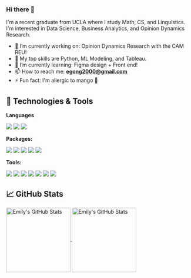 ### Hi there 👋

I'm a recent graduate from UCLA where I study Math, CS, and Linguistics. I'm interested in Data Science, Business Analytics, and Opinion Dynamics Research.

- 🔭 I’m currently working on: Opinion Dynamics Research with the CAM REU!
- 🔬 My top skills are Python, ML Modeling, and Tableau.
- 🌱 I’m currently learning: Figma design + Front end!
- 📫 How to reach me: **[egong2000@gmail.com](mailto:egong2000@gmail.com)**
- ⚡ Fun fact: I'm allergic to mango 🥭

## 🔧 Technologies & Tools

**Languages**

![](https://img.shields.io/badge/python-3670A0?style=for-the-badge&logo=python&logoColor=ffdd54)
![](https://img.shields.io/badge/c++%20-%2300599C.svg?&style=for-the-badge&logo=c%2B%2B&ogoColor=white)
![](https://img.shields.io/badge/R-276DC3?style=for-the-badge&logo=r&logoColor=white)

**Packages:**

![](https://img.shields.io/badge/Pandas-2C2D72?style=for-the-badge&logo=pandas&logoColor=white)
![](https://img.shields.io/badge/Numpy-777BB4?style=for-the-badge&logo=numpy&logoColor=white)
![](https://img.shields.io/badge/scikit_learn-F7931E?style=for-the-badge&logo=scikit-learn&logoColor=white)
![](https://img.shields.io/badge/Plotly-239120?style=for-the-badge&logo=plotly&logoColor=white)
![](https://img.shields.io/badge/PyTorch%20-%23EE4C2C.svg?&style=for-the-badge&logo=PyTorch&logoColor=white)

**Tools:**

![](https://img.shields.io/badge/Tableau-E97627?style=for-the-badge&logo=Tableau&logoColor=white)
![](https://img.shields.io/badge/Microsoft_Excel-217346?style=for-the-badge&logo=microsoft-excel&logoColor=white)
![](https://img.shields.io/badge/Streamlit-FF4B4B?style=for-the-badge&logo=Streamlit&logoColor=white)
![](https://img.shields.io/badge/Jupyter-F37626.svg?&style=for-the-badge&logo=Jupyter&logoColor=white)
![](https://img.shields.io/badge/MySQL-005C84?style=for-the-badge&logo=mysql&logoColor=white)
![](https://img.shields.io/badge/git%20-%23F05033.svg?&style=for-the-badge&logo=git&logoColor=white)
![](https://img.shields.io/badge/LaTeX-47A141?style=for-the-badge&logo=LaTeX&logoColor=white)

## &#x1f4c8; GitHub Stats

<a href="https://github.com/emilygong-zhuying">
  <img height=175 align="center" src="https://github-readme-stats.vercel.app/api?username=emilygong-zhuying&show_icons=true&line_height=27&count_private=true&title_color=6aa6f8&text_color=8a919a&icon_color=6aa6f8&bg_color=0e1116" alt="Emily's GitHub Stats" />
</a>
<a href="https://github.com/emilygong-zhuying">
  <img height=175 align="center" src="https://github-readme-stats.vercel.app/api/top-langs/?username=emilygong-zhuying&hide=jupyter%20notebook&count_private=true&title_color=6aa6f8&text_color=8a919a&icon_color=6aa6f8&bg_color=0e1116&layout=compact" alt="Emily's GitHub Stats" />
</a>

